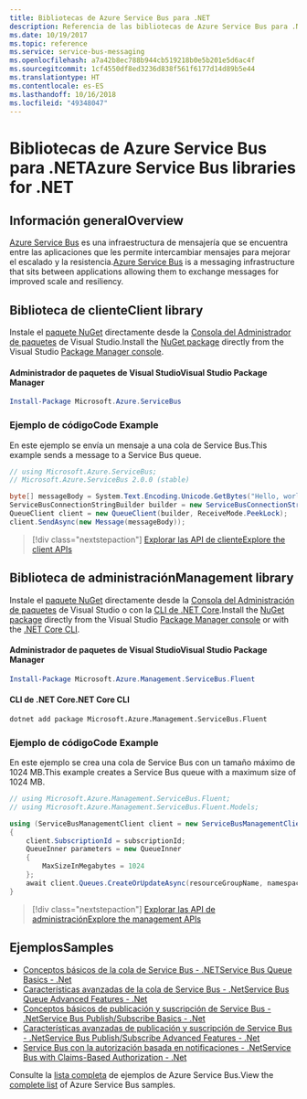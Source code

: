 ```yaml
---
title: Bibliotecas de Azure Service Bus para .NET
description: Referencia de las bibliotecas de Azure Service Bus para .NET
ms.date: 10/19/2017
ms.topic: reference
ms.service: service-bus-messaging
ms.openlocfilehash: a7a42b8ec788b944cb519218b0e5b201e5d6ac4f
ms.sourcegitcommit: 1cf4550df8ed3236d838f561f6177d14d89b5e44
ms.translationtype: HT
ms.contentlocale: es-ES
ms.lasthandoff: 10/16/2018
ms.locfileid: "49348047"
---
```

# <a name="azure-service-bus-libraries-for-net"></a><span data-ttu-id="0817a-103">Bibliotecas de Azure Service Bus para .NET</span><span class="sxs-lookup"><span data-stu-id="0817a-103">Azure Service Bus libraries for .NET</span></span>

## <a name="overview"></a><span data-ttu-id="0817a-104">Información general</span><span class="sxs-lookup"><span data-stu-id="0817a-104">Overview</span></span>

<span data-ttu-id="0817a-105">[Azure Service Bus](https://docs.microsoft.com/azure/service-bus-messaging/service-bus-messaging-overview) es una infraestructura de mensajería que se encuentra entre las aplicaciones que les permite intercambiar mensajes para mejorar el escalado y la resistencia.</span><span class="sxs-lookup"><span data-stu-id="0817a-105">[Azure Service Bus](https://docs.microsoft.com/azure/service-bus-messaging/service-bus-messaging-overview) is a messaging infrastructure that sits between applications allowing them to exchange messages for improved scale and resiliency.</span></span>

## <a name="client-library"></a><span data-ttu-id="0817a-106">Biblioteca de cliente</span><span class="sxs-lookup"><span data-stu-id="0817a-106">Client library</span></span>

<span data-ttu-id="0817a-107">Instale el [paquete NuGet](https://www.nuget.org/packages/Microsoft.Azure.ServiceBus) directamente desde la [Consola del Administrador de paquetes][PackageManager] de Visual Studio.</span><span class="sxs-lookup"><span data-stu-id="0817a-107">Install the [NuGet package](https://www.nuget.org/packages/Microsoft.Azure.ServiceBus) directly from the Visual Studio [Package Manager console][PackageManager].</span></span>

#### <a name="visual-studio-package-manager"></a><span data-ttu-id="0817a-108">Administrador de paquetes de Visual Studio</span><span class="sxs-lookup"><span data-stu-id="0817a-108">Visual Studio Package Manager</span></span>

```powershell
Install-Package Microsoft.Azure.ServiceBus
```

### <a name="code-example"></a><span data-ttu-id="0817a-109">Ejemplo de código</span><span class="sxs-lookup"><span data-stu-id="0817a-109">Code Example</span></span>

<span data-ttu-id="0817a-110">En este ejemplo se envía un mensaje a una cola de Service Bus.</span><span class="sxs-lookup"><span data-stu-id="0817a-110">This example sends a message to a Service Bus queue.</span></span>

```csharp
// using Microsoft.Azure.ServiceBus;
// Microsoft.Azure.ServiceBus 2.0.0 (stable)

byte[] messageBody = System.Text.Encoding.Unicode.GetBytes("Hello, world!");
ServiceBusConnectionStringBuilder builder = new ServiceBusConnectionStringBuilder(connectionString);
QueueClient client = new QueueClient(builder, ReceiveMode.PeekLock);
client.SendAsync(new Message(messageBody));
```

> [!div class="nextstepaction"]
> [<span data-ttu-id="0817a-111">Explorar las API de cliente</span><span class="sxs-lookup"><span data-stu-id="0817a-111">Explore the client APIs</span></span>](/dotnet/api/overview/azure/servicebus/client)


## <a name="management-library"></a><span data-ttu-id="0817a-112">Biblioteca de administración</span><span class="sxs-lookup"><span data-stu-id="0817a-112">Management library</span></span>

<span data-ttu-id="0817a-113">Instale el [paquete NuGet](https://www.nuget.org/packages/Microsoft.Azure.Management.ServiceBus.Fluent) directamente desde la [Consola del Administración de paquetes][PackageManager] de Visual Studio o con la [CLI de .NET Core][DotNetCLI].</span><span class="sxs-lookup"><span data-stu-id="0817a-113">Install the [NuGet package](https://www.nuget.org/packages/Microsoft.Azure.Management.ServiceBus.Fluent) directly from the Visual Studio [Package Manager console][PackageManager] or with the [.NET Core CLI][DotNetCLI].</span></span>

#### <a name="visual-studio-package-manager"></a><span data-ttu-id="0817a-114">Administrador de paquetes de Visual Studio</span><span class="sxs-lookup"><span data-stu-id="0817a-114">Visual Studio Package Manager</span></span>

```powershell
Install-Package Microsoft.Azure.Management.ServiceBus.Fluent
```

#### <a name="net-core-cli"></a><span data-ttu-id="0817a-115">CLI de .NET Core</span><span class="sxs-lookup"><span data-stu-id="0817a-115">.NET Core CLI</span></span>

```bash
dotnet add package Microsoft.Azure.Management.ServiceBus.Fluent
```

### <a name="code-example"></a><span data-ttu-id="0817a-116">Ejemplo de código</span><span class="sxs-lookup"><span data-stu-id="0817a-116">Code Example</span></span>

<span data-ttu-id="0817a-117">En este ejemplo se crea una cola de Service Bus con un tamaño máximo de 1024 MB.</span><span class="sxs-lookup"><span data-stu-id="0817a-117">This example creates a Service Bus queue with a maximum size of 1024 MB.</span></span>

```csharp
// using Microsoft.Azure.Management.ServiceBus.Fluent;
// using Microsoft.Azure.Management.ServiceBus.Fluent.Models;

using (ServiceBusManagementClient client = new ServiceBusManagementClient(credentials))
{
    client.SubscriptionId = subscriptionId;
    QueueInner parameters = new QueueInner
    {
        MaxSizeInMegabytes = 1024
    };
    await client.Queues.CreateOrUpdateAsync(resourceGroupName, namespaceName, queueName, parameters);
}
```

> [!div class="nextstepaction"]
> [<span data-ttu-id="0817a-118">Explorar las API de administración</span><span class="sxs-lookup"><span data-stu-id="0817a-118">Explore the management APIs</span></span>](/dotnet/api/overview/azure/servicebus/management)

## <a name="samples"></a><span data-ttu-id="0817a-119">Ejemplos</span><span class="sxs-lookup"><span data-stu-id="0817a-119">Samples</span></span>

- [<span data-ttu-id="0817a-120">Conceptos básicos de la cola de Service Bus - .NET</span><span class="sxs-lookup"><span data-stu-id="0817a-120">Service Bus Queue Basics - .Net</span></span>](https://azure.microsoft.com/resources/samples/service-bus-dotnet-manage-queue-with-basic-features/)
- [<span data-ttu-id="0817a-121">Características avanzadas de la cola de Service Bus - .Net</span><span class="sxs-lookup"><span data-stu-id="0817a-121">Service Bus Queue Advanced Features - .Net</span></span>](https://azure.microsoft.com/resources/samples/service-bus-dotnet-manage-queue-with-advanced-features/)
- [<span data-ttu-id="0817a-122">Conceptos básicos de publicación y suscripción de Service Bus - .Net</span><span class="sxs-lookup"><span data-stu-id="0817a-122">Service Bus Publish/Subscribe Basics - .Net</span></span>](https://azure.microsoft.com/resources/samples/service-bus-dotnet-manage-publish-subscribe-with-basic-features/)
- [<span data-ttu-id="0817a-123">Características avanzadas de publicación y suscripción de Service Bus - .Net</span><span class="sxs-lookup"><span data-stu-id="0817a-123">Service Bus Publish/Subscribe Advanced Features - .Net</span></span>](https://azure.microsoft.com/resources/samples/service-bus-dotnet-manage-publish-subscribe-with-advanced-features/)
- [<span data-ttu-id="0817a-124">Service Bus con la autorización basada en notificaciones - .Net</span><span class="sxs-lookup"><span data-stu-id="0817a-124">Service Bus with Claims-Based Authorization - .Net</span></span>](https://azure.microsoft.com/resources/samples/service-bus-dotnet-manage-with-claims-based-authorization/)

<span data-ttu-id="0817a-125">Consulte la [lista completa](https://azure.microsoft.com/resources/samples/?term=service+bus) de ejemplos de Azure Service Bus.</span><span class="sxs-lookup"><span data-stu-id="0817a-125">View the [complete list](https://azure.microsoft.com/resources/samples/?term=service+bus) of Azure Service Bus samples.</span></span>


[PackageManager]: https://docs.microsoft.com/nuget/tools/package-manager-console
[DotNetCLI]: https://docs.microsoft.com/dotnet/core/tools/dotnet-add-package
